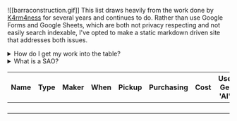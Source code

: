 
![[barraconstruction.gif]]
This list draws heavily from the work done by [K4rm4ness](https://twitter.com/K4rm4ness) for several years and continues to do. Rather than use Google Forms and Google Sheets, which are both not privacy respecting and not easily search indexable, I've opted to make a static markdown driven site that addresses both issues. 

<details>
<summary>How do I get my work into the table?</summary>

Message https://freeradical.zone/@kamenrunner

</details>
<details>
<summary>What is a SAO?</summary>

Shitty Add-On (SAO) is a printed circuit board (PCB) meant to be attached to badge-sized PCBs. For more verbose details and history of the standard, please see [Hackaday's article](https://hackaday.com/2019/03/20/introducing-the-shitty-add-on-v1-69bis-standard/)!

</details>


| Name | Type | Maker | When | Pickup | Purchasing | Cost | Uses Gen 'AI'? |
| ---- | ---- | ----- | ---- | ------ | ---------- | ---- | -------------- |
|      |      |       |      |        |            |      |                |
|      |      |       |      |        |            |      |                |
|      |      |       |      |        |            |      |                |
|      |      |       |      |        |            |      |                |
